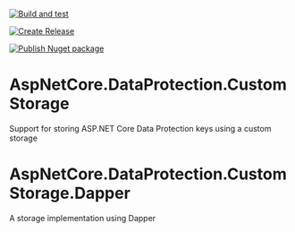 [![Build and test](https://github.com/giammin/AspNetCore.DataProtection.CustomStorage/actions/workflows/build.yml/badge.svg)](https://github.com/giammin/AspNetCore.DataProtection.CustomStorage/actions/workflows/build.yml)

[![Create Release](https://github.com/giammin/AspNetCore.DataProtection.CustomStorage/actions/workflows/github-release.yml/badge.svg)](https://github.com/giammin/AspNetCore.DataProtection.CustomStorage/actions/workflows/github-release.yml)

[![Publish Nuget package](https://github.com/giammin/AspNetCore.DataProtection.CustomStorage/actions/workflows/nuget-publish.yml/badge.svg)](https://github.com/giammin/AspNetCore.DataProtection.CustomStorage/actions/workflows/nuget-publish.yml)

# AspNetCore.DataProtection.CustomStorage
Support for storing ASP.NET Core Data Protection keys using a custom storage

# AspNetCore.DataProtection.CustomStorage.Dapper
A storage implementation using Dapper
